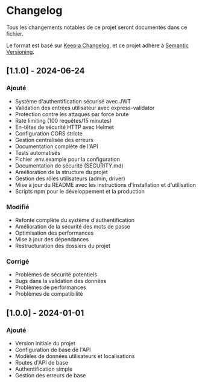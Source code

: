 # Changelog

Tous les changements notables de ce projet seront documentés dans ce fichier.

Le format est basé sur [Keep a Changelog](https://keepachangelog.com/fr/1.0.0/),
et ce projet adhère à [Semantic Versioning](https://semver.org/spec/v2.0.0.html).

## [1.1.0] - 2024-06-24

### Ajouté
- Système d'authentification sécurisé avec JWT
- Validation des entrées utilisateur avec express-validator
- Protection contre les attaques par force brute
- Rate limiting (100 requêtes/15 minutes)
- En-têtes de sécurité HTTP avec Helmet
- Configuration CORS stricte
- Gestion centralisée des erreurs
- Documentation complète de l'API
- Tests automatisés
- Fichier .env.example pour la configuration
- Documentation de sécurité (SECURITY.md)
- Amélioration de la structure du projet
- Gestion des rôles utilisateurs (admin, driver)
- Mise à jour du README avec les instructions d'installation et d'utilisation
- Scripts npm pour le développement et la production

### Modifié
- Refonte complète du système d'authentification
- Amélioration de la sécurité des mots de passe
- Optimisation des performances
- Mise à jour des dépendances
- Restructuration des dossiers du projet

### Corrigé
- Problèmes de sécurité potentiels
- Bugs dans la validation des données
- Problèmes de performances
- Problèmes de compatibilité

## [1.0.0] - 2024-01-01

### Ajouté
- Version initiale du projet
- Configuration de base de l'API
- Modèles de données utilisateurs et localisations
- Routes d'API de base
- Authentification simple
- Gestion des erreurs de base
